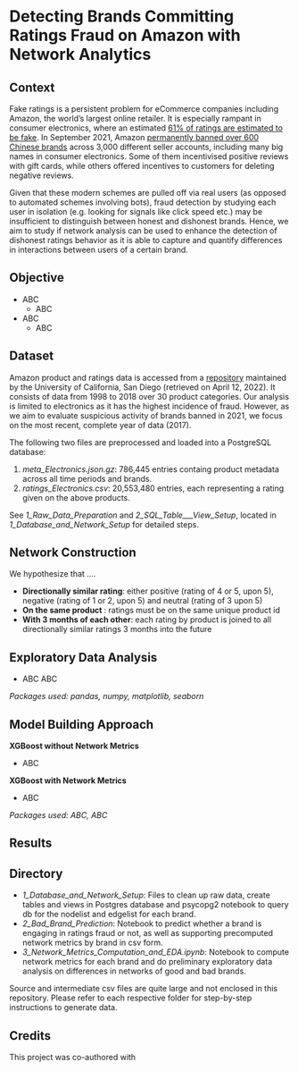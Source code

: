 # Detecting Brands Committing Ratings Fraud on Amazon with Network Analytics

## Context

Fake ratings is a persistent problem for eCommerce companies including Amazon, the world’s largest online retailer. It is especially rampant in consumer electronics, where an estimated [61% of ratings are estimated to be fake](https://review42.com/resources/what-percentage-of-amazon-reviews-are-fake). In September 2021, Amazon [permanently banned over 600 Chinese brands](https://www.theverge.com/2021/9/17/22680269/amazon-ban-chinese-brands-review-abuse-fraud-policy) across 3,000 different seller accounts, including many big names in consumer electronics. Some of them incentivised positive reviews with gift cards, while others offered incentives to customers for deleting negative reviews. 

Given that these modern schemes are pulled off via real users (as opposed to automated schemes involving bots), fraud detection by studying each user in isolation (e.g. looking for signals like click speed etc.) may be insufficient to distinguish between honest and dishonest brands. Hence, we aim to study if network analysis can be used to enhance the detection of dishonest ratings behavior as it is able to capture and quantify differences in interactions between users of a certain brand.

## Objective

- ABC
    - ABC
- ABC
    - ABC

## Dataset

Amazon product and ratings data is accessed from a [repository](https://nijianmo.github.io/amazon/index.html) maintained by the University of California, San Diego (retrieved on April 12, 2022). It consists of data from 1998 to 2018 over 30 product categories. Our analysis is limited to electronics as it has the highest incidence of fraud. However, as we aim to evaluate suspicious activity of brands banned in 2021, we focus on the most recent, complete year of data (2017). 

The following two files are preprocessed and loaded into a PostgreSQL database:

1. *meta_Electronics.json.gz*: 786,445 entries containg product metadata across all time periods and brands.
2. *ratings_Electronics.csv*: 20,553,480 entries, each representing a rating given on the above products.

See *1_Raw_Data_Preparation* and *2_SQL_Table___View_Setup*, located in *1_Database_and_Network_Setup* for detailed steps.

## Network Construction 

We hypothesize that .... 
- <b>Directionally similar rating</b>: either positive (rating of 4 or 5, upon 5), negative (rating of 1 or 2, upon 5) and neutral
(rating of 3 upon 5)
- <b>On the same product </b>: ratings must be on the same unique product id
- <b>With 3 months of each other</b>: each rating by product is joined to all directionally similar ratings 3 months into the
future

## Exploratory Data Analysis

- ABC ABC

*Packages used: pandas, numpy, matplotlib, seaborn*

## Model Building Approach

<b>XGBoost without Network Metrics</b>
- ABC

<b>XGBoost with Network Metrics</b>
- ABC

*Packages used: ABC, ABC*

## Results



## Directory

- *1_Database_and_Network_Setup*: Files to clean up raw data, create tables and views in Postgres database and psycopg2 notebook to query db for the nodelist and edgelist for each brand.
- *2_Bad_Brand_Prediction*: Notebook to predict whether a brand is engaging in ratings fraud or not, as well as supporting precomputed network metrics by brand in csv form.
- *3_Network_Metrics_Computation_and_EDA.ipynb*: Notebook to compute network metrics for each brand and do preliminary exploratory data analysis on differences in networks of good and bad brands.

Source and intermediate csv files are quite large and not enclosed in this repository. Please refer to each respective folder for step-by-step instructions to generate data.

## Credits

This project was co-authored with 